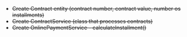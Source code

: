 - ~~Create Contract entity (contract number, contract value, number os installments)~~
- ~~Create ContractService (class that processes contracts)~~
- ~~Create OnlinePaymentService - calculateInstallment()~~